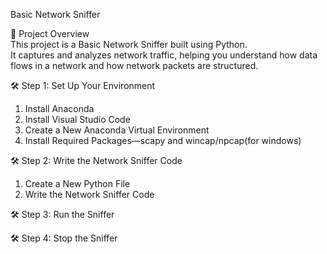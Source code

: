 Basic Network Sniffer  

📌 Project Overview  
This project is a Basic Network Sniffer built using Python.  
It captures and analyzes network traffic, helping you understand how data flows in a network and how network packets are structured.  

🛠 Step 1: Set Up Your Environment  
1. Install Anaconda  
2. Install Visual Studio Code 
3. Create a New Anaconda Virtual Environment
4. Install Required Packages—scapy and wincap/npcap(for windows)

🛠 Step 2:  Write the Network Sniffer Code
1.	Create a New Python File
2.	 Write the Network Sniffer Code
   
🛠 Step 3: Run the Sniffer

🛠 Step 4: Stop the Sniffer

